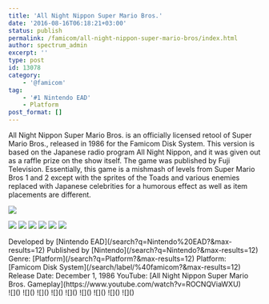```yaml
---
title: 'All Night Nippon Super Mario Bros.'
date: '2016-08-16T06:18:21+03:00'
status: publish
permalink: /famicom/all-night-nippon-super-mario-bros/index.html
author: spectrum_admin
excerpt: ''
type: post
id: 13078
category:
    - '@famicom'
tag:
    - '#1 Nintendo EAD'
    - Platform
post_format: []
---
```

All Night Nippon Super Mario Bros. is an officially licensed retool of Super Mario Bros., released in 1986 for the Famicom Disk System. This version is based on the Japanese radio program All Night Nippon, and it was given out as a raffle prize on the show itself. The game was published by Fuji Television. Essentially, this game is a mishmash of levels from Super Mario Bros 1 and 2 except with the sprites of the Toads and various enemies replaced with Japanese celebrities for a humorous effect as well as item placements are different.

![](https://wsrv.nl/?url=https://images.launchbox-app.com/dd6916ee-1687-4ba6-9abf-291643d729ae.jpg&output=webp&maxage=1d)

<div class="game-media">

![](https://images.launchbox-app.com/01bc03e1-b149-4314-a2ed-61632e35beff.jpg) 
![](https://images.launchbox-app.com/5e304cc2-4e4e-4742-a43b-66339ad30294.png)
![](https://images.launchbox-app.com/37da80b3-8c47-46fe-9dd7-9b991638d4ea.jpg) 
![](https://images.launchbox-app.com/5de0b885-0eb5-4856-a885-bc8ea1ca14fe.png)
![](https://images.launchbox-app.com/7098dc64-10e8-4332-a787-82856ae35989.png)
![](https://images.launchbox-app.com/3d84d1d0-bc8a-4499-8049-193aa82a298b.png)
    
</div>

<div class="game-info">Developed by [Nintendo EAD](/search?q=Nintendo%20EAD?&max-results=12)  
Published by [Nintendo](/search?q=Nintendo?&max-results=12)  
Genre: [Platform](/search?q=Platform?&max-results=12)  
Platform: [Famicom Disk System](/search/label/%40famicom?&amp;max-results=12)  
Release Date: December 1, 1986  
YouTube: [All Night Nippon Super Mario Bros. Gameplay](https://www.youtube.com/watch?v=ROCNQViaWXU)</div><div class="game-media">![]() ![]() ![]() ![]() ![]() ![]() ![]() ![]() ![]()</div>
